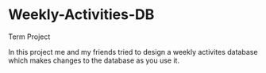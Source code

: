 # Weekly-Activities-DB
Term Project

In this project me and my friends tried to design a weekly activites database which makes changes to the database as you use it.

